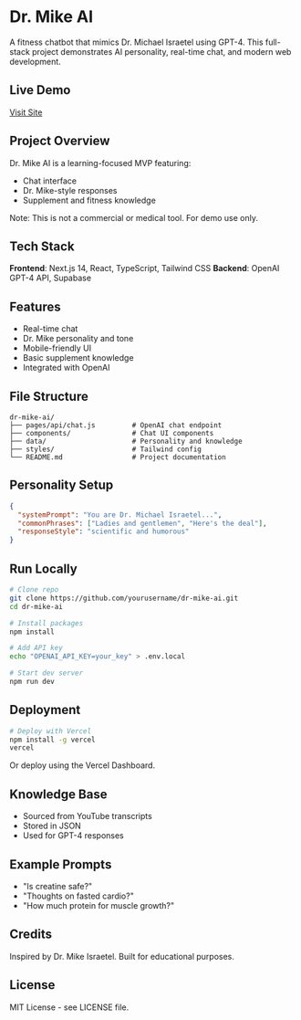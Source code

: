 # Dr. Mike AI

A fitness chatbot that mimics Dr. Michael Israetel using GPT-4. This full-stack project demonstrates AI personality, real-time chat, and modern web development.

## Live Demo

[Visit Site](https://your-domain.com)

## Project Overview

Dr. Mike AI is a learning-focused MVP featuring:

* Chat interface
* Dr. Mike-style responses
* Supplement and fitness knowledge

Note: This is not a commercial or medical tool. For demo use only.

## Tech Stack

**Frontend**: Next.js 14, React, TypeScript, Tailwind CSS
**Backend**: OpenAI GPT-4 API, Supabase 


## Features

* Real-time chat
* Dr. Mike personality and tone
* Mobile-friendly UI
* Basic supplement knowledge
* Integrated with OpenAI

## File Structure

```
dr-mike-ai/
├── pages/api/chat.js         # OpenAI chat endpoint
├── components/               # Chat UI components
├── data/                     # Personality and knowledge
├── styles/                   # Tailwind config
└── README.md                 # Project documentation
```

## Personality Setup

```json
{
  "systemPrompt": "You are Dr. Michael Israetel...",
  "commonPhrases": ["Ladies and gentlemen", "Here's the deal"],
  "responseStyle": "scientific and humorous"
}
```

## Run Locally

```bash
# Clone repo
git clone https://github.com/yourusername/dr-mike-ai.git
cd dr-mike-ai

# Install packages
npm install

# Add API key
echo "OPENAI_API_KEY=your_key" > .env.local

# Start dev server
npm run dev
```

## Deployment

```bash
# Deploy with Vercel
npm install -g vercel
vercel
```

Or deploy using the Vercel Dashboard.

## Knowledge Base

* Sourced from YouTube transcripts
* Stored in JSON
* Used for GPT-4 responses

## Example Prompts

* "Is creatine safe?"
* "Thoughts on fasted cardio?"
* "How much protein for muscle growth?"


## Credits

Inspired by Dr. Mike Israetel. Built for educational purposes.

## License

MIT License - see LICENSE file.
